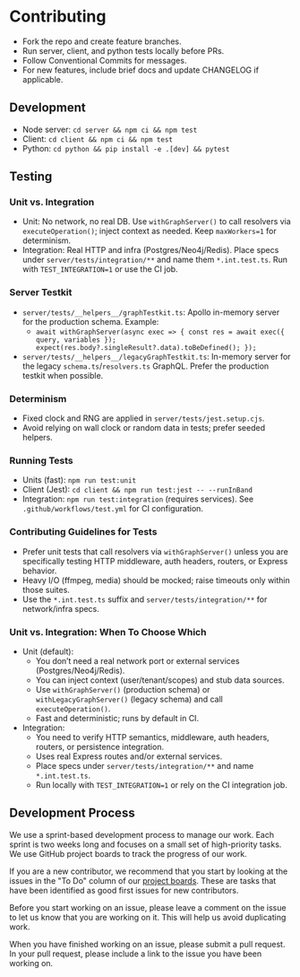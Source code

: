 # Contributing

- Fork the repo and create feature branches.
- Run server, client, and python tests locally before PRs.
- Follow Conventional Commits for messages.
- For new features, include brief docs and update CHANGELOG if applicable.

## Development
- Node server: `cd server && npm ci && npm test`
- Client: `cd client && npm ci && npm test`
- Python: `cd python && pip install -e .[dev] && pytest`

## Testing

### Unit vs. Integration
- Unit: No network, no real DB. Use `withGraphServer()` to call resolvers via `executeOperation()`; inject context as needed. Keep `maxWorkers=1` for determinism.
- Integration: Real HTTP and infra (Postgres/Neo4j/Redis). Place specs under `server/tests/integration/**` and name them `*.int.test.ts`. Run with `TEST_INTEGRATION=1` or use the CI job.

### Server Testkit
- `server/tests/__helpers__/graphTestkit.ts`: Apollo in-memory server for the production schema. Example:
  - `await withGraphServer(async exec => { const res = await exec({ query, variables }); expect(res.body?.singleResult?.data).toBeDefined(); });`
- `server/tests/__helpers__/legacyGraphTestkit.ts`: In-memory server for the legacy `schema.ts`/`resolvers.ts` GraphQL. Prefer the production testkit when possible.

### Determinism
- Fixed clock and RNG are applied in `server/tests/jest.setup.cjs`.
- Avoid relying on wall clock or random data in tests; prefer seeded helpers.

### Running Tests
- Units (fast): `npm run test:unit`
- Client (Jest): `cd client && npm run test:jest -- --runInBand`
- Integration: `npm run test:integration` (requires services). See `.github/workflows/test.yml` for CI configuration.

### Contributing Guidelines for Tests
- Prefer unit tests that call resolvers via `withGraphServer()` unless you are specifically testing HTTP middleware, auth headers, routers, or Express behavior.
- Heavy I/O (ffmpeg, media) should be mocked; raise timeouts only within those suites.
- Use the `*.int.test.ts` suffix and `server/tests/integration/**` for network/infra specs.

### Unit vs. Integration: When To Choose Which
- Unit (default):
  - You don’t need a real network port or external services (Postgres/Neo4j/Redis).
  - You can inject context (user/tenant/scopes) and stub data sources.
  - Use `withGraphServer()` (production schema) or `withLegacyGraphServer()` (legacy schema) and call `executeOperation()`.
  - Fast and deterministic; runs by default in CI.
- Integration:
  - You need to verify HTTP semantics, middleware, auth headers, routers, or persistence integration.
  - Uses real Express routes and/or external services.
  - Place specs under `server/tests/integration/**` and name `*.int.test.ts`.
  - Run locally with `TEST_INTEGRATION=1` or rely on the CI integration job.

## Development Process

We use a sprint-based development process to manage our work. Each sprint is two weeks long and focuses on a small set of high-priority tasks. We use GitHub project boards to track the progress of our work.

If you are a new contributor, we recommend that you start by looking at the issues in the "To Do" column of our [project boards](docs/project_management/github_project_boards/). These are tasks that have been identified as good first issues for new contributors.

Before you start working on an issue, please leave a comment on the issue to let us know that you are working on it. This will help us avoid duplicating work.

When you have finished working on an issue, please submit a pull request. In your pull request, please include a link to the issue you have been working on.

